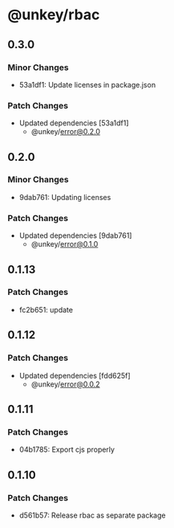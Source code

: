 # @unkey/rbac

## 0.3.0

### Minor Changes

- 53a1df1: Update licenses in package.json

### Patch Changes

- Updated dependencies [53a1df1]
  - @unkey/error@0.2.0

## 0.2.0

### Minor Changes

- 9dab761: Updating licenses

### Patch Changes

- Updated dependencies [9dab761]
  - @unkey/error@0.1.0

## 0.1.13

### Patch Changes

- fc2b651: update

## 0.1.12

### Patch Changes

- Updated dependencies [fdd625f]
  - @unkey/error@0.0.2

## 0.1.11

### Patch Changes

- 04b1785: Export cjs properly

## 0.1.10

### Patch Changes

- d561b57: Release rbac as separate package
